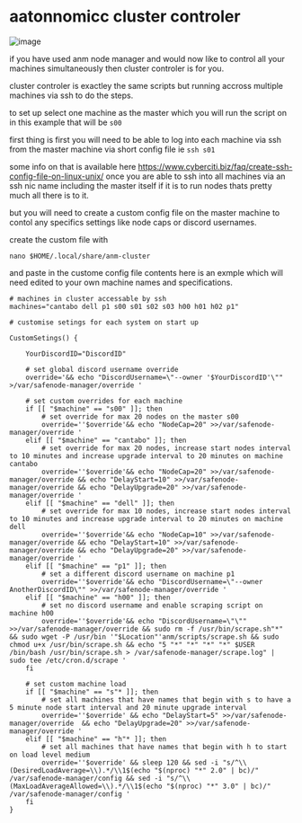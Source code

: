 # aatonnomicc cluster controler

![image](https://github.com/user-attachments/assets/d8efc3ec-7983-4c43-814a-da5b20ddd836)


if you have used anm node manager and would now like to control all your machines simultaneously then cluster controler is for you.


cluster controler is exactley the same scripts but running accross multiple machines via ssh to do the steps.

to set up select one machine as the master which you will run the script on in this example that will be  ```s00```

first thing is first you will need to be able to log into each machine via ssh from the master machine via short config file ie ```ssh s01```

some info on that is available here https://www.cyberciti.biz/faq/create-ssh-config-file-on-linux-unix/
once you are able to ssh into all machines via an ssh nic name including the master itself if it is to run nodes thats pretty much all there is to it.

but you will need to create a custom config file on the master machine to contol any specifics settings like node caps or discord usernames.

create the custom file with

```nano $HOME/.local/share/anm-cluster```

and paste in the custome config file contents here is an exmple which will need edited to your own machine names and specifications.

```
# machines in cluster accessable by ssh
machines="cantabo dell p1 s00 s01 s02 s03 h00 h01 h02 p1"

# customise setings for each system on start up

CustomSetings() {

    YourDiscordID="DiscordID"

    # set global discord username override
    override='&& echo "DiscordUsername=\"--owner '$YourDiscordID'\"" >/var/safenode-manager/override '

    # set custom overrides for each machine
    if [[ "$machine" == "s00" ]]; then
        # set override for max 20 nodes on the master s00
        override=''$override'&& echo "NodeCap=20" >>/var/safenode-manager/override '
    elif [[ "$machine" == "cantabo" ]]; then
        # set override for max 20 nodes, increase start nodes interval to 10 minutes and increase upgrade interval to 20 minutes on machine cantabo
        override=''$override'&& echo "NodeCap=20" >>/var/safenode-manager/override && echo "DelayStart=10" >>/var/safenode-manager/override && echo "DelayUpgrade=20" >>/var/safenode-manager/override '
    elif [[ "$machine" == "dell" ]]; then
        # set override for max 10 nodes, increase start nodes interval to 10 minutes and increase upgrade interval to 20 minutes on machine dell
        override=''$override'&& echo "NodeCap=10" >>/var/safenode-manager/override && echo "DelayStart=10" >>/var/safenode-manager/override && echo "DelayUpgrade=20" >>/var/safenode-manager/override '
    elif [[ "$machine" == "p1" ]]; then
        # set a different discord username on machine p1
        override=''$override'&& echo "DiscordUsername=\"--owner AnotherDiscordID\"" >>/var/safenode-manager/override '
    elif [[ "$machine" == "h00" ]]; then
        # set no discord username and enable scraping script on machine h00
        override=''$override'&& echo "DiscordUsername=\"\"" >>/var/safenode-manager/override && sudo rm -f /usr/bin/scrape.sh"*" && sudo wget -P /usr/bin '"$Location"'anm/scripts/scrape.sh && sudo chmod u+x /usr/bin/scrape.sh && echo "5 "*" "*" "*" "*" $USER /bin/bash /usr/bin/scrape.sh > /var/safenode-manager/scrape.log" | sudo tee /etc/cron.d/scrape '
    fi

    # set custom machine load
    if [[ "$machine" == "s"* ]]; then
        # set all machines that have names that begin with s to have a 5 minute node start interval and 20 minute upgrade interval
        override=''$override' && echo "DelayStart=5" >>/var/safenode-manager/override  && echo "DelayUpgrade=20" >>/var/safenode-manager/override '
    elif [[ "$machine" == "h"* ]]; then
        # set all machines that have names that begin with h to start on load level medium
        override=''$override' && sleep 120 && sed -i "s/^\\(DesiredLoadAverage=\\).*/\\1$(echo "$(nproc) "*" 2.0" | bc)/" /var/safenode-manager/config && sed -i "s/^\\(MaxLoadAverageAllowed=\\).*/\\1$(echo "$(nproc) "*" 3.0" | bc)/" /var/safenode-manager/config '
    fi
}
```